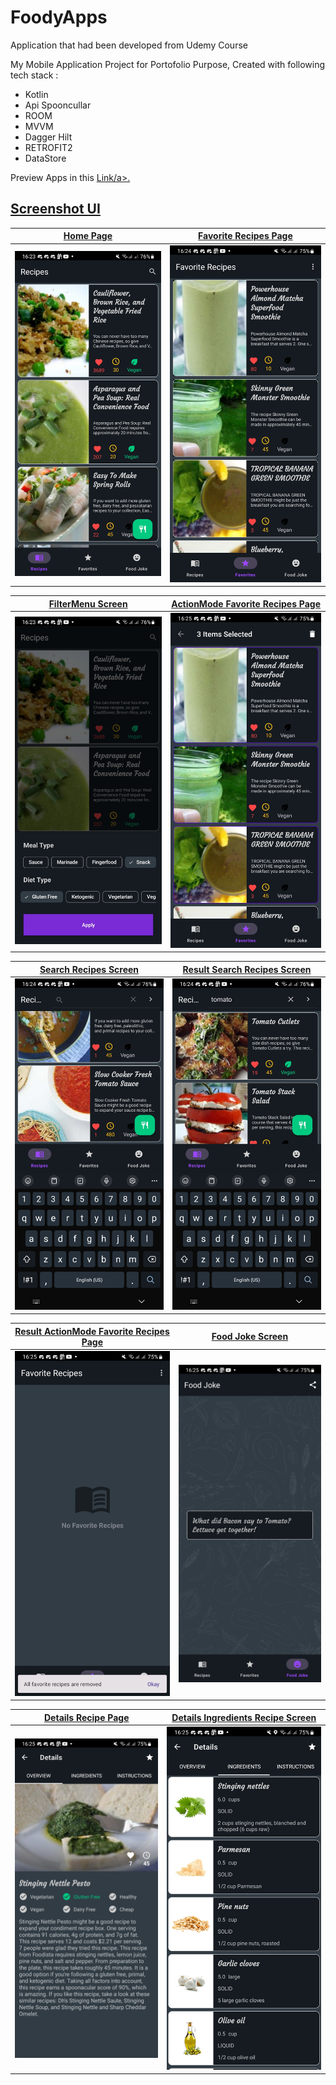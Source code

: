 # FoodyApps

Application that had been developed from Udemy Course

My Mobile Application Project for Portofolio Purpose, Created with following tech stack :
- Kotlin
- Api Spooncullar
- ROOM
- MVVM
- Dagger Hilt
- RETROFIT2
- DataStore

Preview Apps in this <a href="https://drive.google.com/file/d/1HahygIzOle_WoM4ZzUKrledxmZBbD7F6/view?usp=sharing">Link/a>.

## Screenshot UI

Home Page | Favorite Recipes Page
--- | --- 
![](https://github.com/admalfrizi/FoodyApps/blob/master/screenshot/Screenshot_20230810_162335_FoodyApps.jpg) | ![](https://github.com/admalfrizi/FoodyApps/blob/master/screenshot/Screenshot_20230810_162457_FoodyApps.jpg)

FilterMenu Screen | ActionMode Favorite Recipes Page
--- | --- 
![](https://github.com/admalfrizi/FoodyApps/blob/master/screenshot/Screenshot_20230810_162347_FoodyApps.jpg) | ![](https://github.com/admalfrizi/FoodyApps/blob/master/screenshot/Screenshot_20230810_162508_FoodyApps.jpg)

Search Recipes Screen | Result Search Recipes Screen
--- | --- 
![](https://github.com/admalfrizi/FoodyApps/blob/master/screenshot/Screenshot_20230810_162423_FoodyApps.jpg) | ![](https://github.com/admalfrizi/FoodyApps/blob/master/screenshot/Screenshot_20230810_162438_FoodyApps.jpg)

Result ActionMode Favorite Recipes Page | Food Joke Screen
--- | --- 
![](https://github.com/admalfrizi/FoodyApps/blob/master/screenshot/Screenshot_20230810_162519_FoodyApps.jpg) | ![](https://github.com/admalfrizi/FoodyApps/blob/master/screenshot/Screenshot_20230810_162532_FoodyApps.jpg)

Details Recipe Page | Details Ingredients Recipe Screen
--- | --- 
![](https://github.com/admalfrizi/FoodyApps/blob/master/screenshot/Screenshot_20230810_162540_FoodyApps.jpg) | ![](https://github.com/admalfrizi/FoodyApps/blob/master/screenshot/Screenshot_20230810_162556_FoodyApps.jpg)


